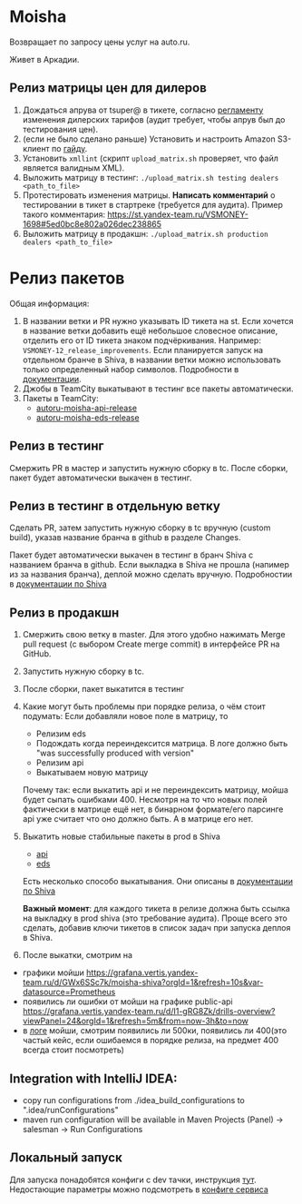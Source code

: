 # Moisha
Возвращает по запросу цены услуг на auto.ru.

Живет в Аркадии.
## Релиз матрицы цен для дилеров

1. Дождаться апрува от tsuper@ в тикете,
согласно [регламенту](https://wiki.yandex-team.ru/vertis/autoru-money-dev/process/tariff-changes/)
изменения дилерских тарифов (аудит требует, чтобы апрув был до тестирования цен).
2. (если не было сделано раньше) Установить и настроить Amazon S3-клиент
по [гайду](https://wiki.yandex-team.ru/vertis/autoru-money-dev/docs/zagruzka-novojj-matricy-cen/).
3. Установить `xmllint` (скрипт `upload_matrix.sh` проверяет, что файл является валидным XML).
4. Выложить матрицу в тестинг:
`./upload_matrix.sh testing dealers <path_to_file>`
5. Протестировать изменения матрицы.
**Написать комментарий** о тестировании в тикет в стартреке (требуется для аудита).
Пример такого комментария: https://st.yandex-team.ru/VSMONEY-1698#5ed0bc8e802a026dec238865
6. Выложить матрицу в продакшн:
`./upload_matrix.sh production dealers <path_to_file>`


# Релиз пакетов

Общая информация:
1. В названии ветки и PR нужно указывать ID тикета на st.
Если хочется в название ветки добавить ещё небольшое словесное описание, отделить его от ID тикета знаком подчёркивания.
Например: `VSMONEY-12_release_improvements`.
Если планируется запуск на отдельном бранче в Shiva, в названии ветки можно использовать только определенный набор символов.
   Подробности в [документации](https://docs.yandex-team.ru/classifieds-infra/deploy/specification/branch#validaciya-imeni-vetvi).
2. Джобы в TeamCity выкатывают в тестинг все пакеты автоматически.
3. Пакеты в TeamCity:
   - [autoru-moisha-api-release](https://t.vertis.yandex-team.ru/buildConfiguration/Autoru_moisha_AutoruMoishaApiReleaseArcadia?mode=builds)
   - [autoru-moisha-eds-release](https://t.vertis.yandex-team.ru/buildConfiguration/Autoru_moisha_AutoruMoishaEdsReleaseArcadia?mode=builds)

## Релиз в тестинг
Смержить PR в мастер и запустить нужную сборку в tc.
После сборки, пакет будет автоматически выкачен в тестинг.

## Релиз в тестинг в отдельную ветку
Сделать PR, затем запустить нужную сборку в tc вручную (custom build), указав название бранча в github в разделе Changes.

Пакет будет автоматически выкачен в тестинг в бранч Shiva с названием бранча в github.
Если выкладка в Shiva не прошла (напимер из за названия бранча), деплой можно сделать вручную.
Подробностии в [документации по Shiva](https://docs.yandex-team.ru/classifieds-infra/deploy/quick-start#deploj)


## Релиз в продакшн
1. Смержить свою ветку в master.
Для этого удобно нажимать Merge pull request (с выбором Create merge commit) в интерфейсе PR на GitHub.
2. Запустить нужную сборку в tc.
3. После сборки, пакет выкатится в тестинг
4. Какие могут быть проблемы при порядке релиза, о чём стоит подумать:
  Если добавляли новое поле в матрицу, то
    - Релизим eds
    - Подождать когда переиндексится матрица. В логе должно быть "was successfully produced with version"
    - Релизим api
    - Выкатываем новую матрицу

    Почему так: если выкатить api и не переиндексить матрицу, мойша будет сыпать ошибками 400. Несмотря на то что новых полей фактически в матрице ещё нет, в бинарном формате/его парсинге api уже считает что оно должно быть. А в матрице его нет.

5. Выкатить новые стабильные пакеты в prod в Shiva
    - [api](https://admin.vertis.yandex-team.ru/services/auto2-moisha-api)
    - [eds](https://admin.vertis.yandex-team.ru/services/auto2-moisha-eds)

    Есть несколько способо выкатывания. Они описаны в [документации по Shiva](https://docs.yandex-team.ru/classifieds-infra/deploy/quick-start#deploj)

    **Важный момент**: для каждого тикета в релизе должна быть ссылка на выкладку в prod shiva (это требование аудита). Проще всего это сделать, добавив ключи тикетов в список задач при запуска деплоя в Shiva.
6. После выкатки, смотрим на
- графики мойши https://grafana.vertis.yandex-team.ru/d/GWx6SSc7k/moisha-shiva?orgId=1&refresh=10s&var-datasource=Prometheus
- появились ли ошибки от мойши на графике public-api https://grafana.vertis.yandex-team.ru/d/I1-gRG8Zk/drills-overview?viewPanel=24&orgId=1&refresh=5m&from=now-3h&to=now
- в [логе](https://grafana.vertis.yandex-team.ru/explore?orgId=1&left=%5B%22now-1h%22,%22now%22,%22vertis-logs%22,%7B%22expr%22:%22service%3Dauto2-moisha-api%20layer%3Dprod%20%20%22,%22fields%22:%5B%22thread%22,%22context%22,%22message%22,%22rest%22%5D,%22limit%22:100%7D%5D) мойши, смотрим появились ли 500ки, появились ли 400(это частый кейс, если ошибаемся в порядке релиза, на предмет 400 всегда стоит посмотреть)

## Integration with IntelliJ IDEA:
  * copy run configurations from ./idea_build_configurations to
    ".idea/runConfigurations"
  * maven run configuration will be available in
    Maven Projects (Panel) -> salesman -> Run Configurations

## Локальный запуск
Для запуска понадобятся конфиги с dev тачки, инструкция [тут](https://wiki.yandex-team.ru/vertis-admin/dev-containers/).
Недостающие параметры можно подсмотреть в [конфиге сервиса](https://github.com/YandexClassifieds/services/tree/master/conf/moisha)

